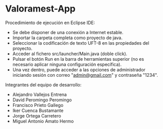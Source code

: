 # Valoramest-App

Procedimiento de ejecución en Eclipse IDE:
 - Se debe disponer de una conexión a Internet estable.
 - Importar la carpeta completa como proyecto de java.
 - Seleccionar la codificación de texto UFT-8 en las propiedades del proyecto.
 - Acceder al fichero src/launcher/Main.java (doble click).
 - Pulsar el botón Run en la barra de herramientas superior (no es necesario aplicar ninguna configuración específica).
 - Una vez dentro, puede acceder a las opciones de administrador iniciando sesión con correo "admin@gmail.com" y contraseña "1234".

Integrantes del equipo de desarrollo:

 - Alejandro Vallejos Entrena
 - David Peromingo Peromingo
 - Francisco Prieto Gallego
 - Iker Cuenca Bustamante
 - Jorge Ortega Carretero
 - Miguel Antonio Amato Hermo
